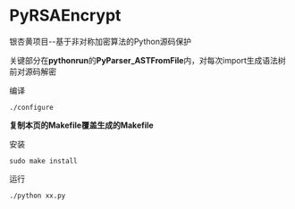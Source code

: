 # PyRSAEncrypt
银杏黄项目--基于非对称加密算法的Python源码保护

关键部分在**pythonrun**的**PyParser_ASTFromFile**内，对每次import生成语法树前对源码解密

编译
```
./configure
```

**复制本页的Makefile覆盖生成的Makefile**

安装
```
sudo make install
```

运行
```
./python xx.py
```

